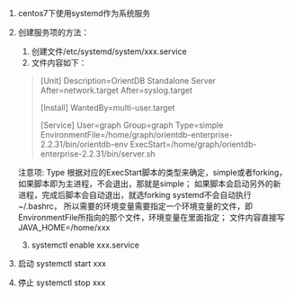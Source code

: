 1. centos7下使用systemd作为系统服务
2. 创建服务项的方法：
    1. 创建文件/etc/systemd/system/xxx.service
    2. 文件内容如下：
    > [Unit]
    >Description=OrientDB Standalone Server
    >After=network.target
    >After=syslog.target
    >
    >[Install]
    >WantedBy=multi-user.target
    >
    >[Service]
    >User=graph
    >Group=graph
    >Type=simple
    >EnvironmentFile=/home/graph/orientdb-enterprise-2.2.31/bin/orientdb-env
    >ExecStart=/home/graph/orientdb-enterprise-2.2.31/bin/server.sh

    注意项: Type 根据对应的ExecStart脚本的类型来确定，simple或者forking， 如果脚本即为主进程，不会退出，那就是simple； 如果脚本会启动另外的新进程，完成后脚本会自动退出，就选forking
    systemd不会自动执行~/.bashrc， 所以需要的环境变量需要指定一个环境变量的文件，即EnvironmentFile所指向的那个文件，环境变量在里面指定； 文件内容直接写  JAVA_HOME=/home/xxx

    3. systemctl enable xxx.service
   
3. 启动 systemctl start xxx
4. 停止 systemctl stop xxx